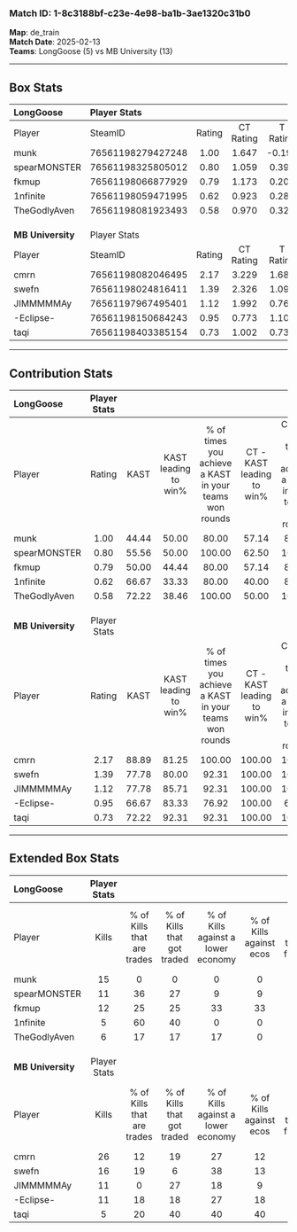 ### Match ID: 1-8c3188bf-c23e-4e98-ba1b-3ae1320c31b0  
**Map**: de_train  
**Match Date**: 2025-02-13  
**Teams**: LongGoose (5) vs MB University (13)  

---  

## Box Stats  

| **LongGoose**     | Player Stats      |        |           |          |       |       |       |         |        |      |     |
| :- | :- | :-: | :-: | :-: | :-: | :-: | :-: | :-: | :-: | :-: | :-: |
| Player            | SteamID           | Rating | CT Rating | T Rating | KAST  |  ADR  | Kills | Assists | Deaths | K/D  | HS% |
| munk              | 76561198279427248 |  1.00  |   1.647   |  -0.194  | 44.44 | 86.0  |  15   |    1    |   13   | 1.15 | 20  |
| spearMONSTER      | 76561198325805012 |  0.80  |   1.059   |  0.390   | 55.56 | 69.7  |  11   |    5    |   15   | 0.73 | 45  |
| fkmup             | 76561198066877929 |  0.79  |   1.173   |  0.205   | 50.00 | 69.1  |  12   |    2    |   15   | 0.80 | 58  |
| 1nfinite          | 76561198059471995 |  0.62  |   0.923   |  0.281   | 66.67 | 51.5  |   5   |    4    |   12   | 0.42 | 20  |
| TheGodlyAven      | 76561198081923493 |  0.58  |   0.970   |  0.321   | 72.22 | 33.8  |   6   |    1    |   14   | 0.43 | 66  |
|                   |                   |        |           |          |       |       |       |         |        |      |     |
|                   |                   |        |           |          |       |       |       |         |        |      |     |
|                   |                   |        |           |          |       |       |       |         |        |      |     |
| **MB University** | Player Stats      |        |           |          |       |       |       |         |        |      |     |
| Player            | SteamID           | Rating | CT Rating | T Rating | KAST  |  ADR  | Kills | Assists | Deaths | K/D  | HS% |
| cmrn              | 76561198082046495 |  2.17  |   3.229   |  1.683   | 88.89 | 151.2 |  26   |    4    |   10   | 2.60 | 61  |
| swefn             | 76561198024816411 |  1.39  |   2.326   |  1.096   | 77.78 | 78.4  |  16   |    2    |   9    | 1.78 | 62  |
| JIMMMMMAy         | 76561197967495401 |  1.12  |   1.992   |  0.769   | 77.78 | 78.6  |  11   |    6    |   11   | 1.00 | 45  |
| -Eclipse-         | 76561198150684243 |  0.95  |   0.773   |  1.101   | 66.67 | 52.8  |  11   |    0    |   10   | 1.10 | 36  |
| taqi              | 76561198403385154 |  0.73  |   1.002   |  0.735   | 72.22 | 43.6  |   5   |    6    |   9    | 0.56 | 40  |
---  

## Contribution Stats  

| **LongGoose**     | Player Stats |       |                      |                                                        |                           |                                                             |                          |                                                            |
| :- | :-: | :-: | :-: | :-: | :-: | :-: | :-: | :-: |
| Player            |    Rating    | KAST  | KAST leading to win% | % of times you achieve a KAST in your teams won rounds | CT - KAST leading to win% | CT - % of times you achieve a KAST in your teams won rounds | T - KAST leading to win% | T - % of times you achieve a KAST in your teams won rounds |
| munk              |     1.00     | 44.44 |        50.00         |                         80.00                          |           57.14           |                            80.00                            |           0.00           |                            0.00                            |
| spearMONSTER      |     0.80     | 55.56 |        50.00         |                         100.00                         |           62.50           |                           100.00                            |           0.00           |                            0.00                            |
| fkmup             |     0.79     | 50.00 |        44.44         |                         80.00                          |           57.14           |                            80.00                            |           0.00           |                            0.00                            |
| 1nfinite          |     0.62     | 66.67 |        33.33         |                         80.00                          |           40.00           |                            80.00                            |           0.00           |                            0.00                            |
| TheGodlyAven      |     0.58     | 72.22 |        38.46         |                         100.00                         |           50.00           |                           100.00                            |           0.00           |                            0.00                            |
|                   |              |       |                      |                                                        |                           |                                                             |                          |                                                            |
|                   |              |       |                      |                                                        |                           |                                                             |                          |                                                            |
|                   |              |       |                      |                                                        |                           |                                                             |                          |                                                            |
| **MB University** | Player Stats |       |                      |                                                        |                           |                                                             |                          |                                                            |
| Player            |    Rating    | KAST  | KAST leading to win% | % of times you achieve a KAST in your teams won rounds | CT - KAST leading to win% | CT - % of times you achieve a KAST in your teams won rounds | T - KAST leading to win% | T - % of times you achieve a KAST in your teams won rounds |
| cmrn              |     2.17     | 88.89 |        81.25         |                         100.00                         |          100.00           |                           100.00                            |          70.00           |                           100.00                           |
| swefn             |     1.39     | 77.78 |        80.00         |                         92.31                          |          100.00           |                           100.00                            |          66.67           |                           85.71                            |
| JIMMMMMAy         |     1.12     | 77.78 |        85.71         |                         92.31                          |          100.00           |                           100.00                            |          75.00           |                           85.71                            |
| -Eclipse-         |     0.95     | 66.67 |        83.33         |                         76.92                          |          100.00           |                            66.67                            |          75.00           |                           85.71                            |
| taqi              |     0.73     | 72.22 |        92.31         |                         92.31                          |          100.00           |                           100.00                            |          85.71           |                           85.71                            |
---  

## Extended Box Stats  

| **LongGoose**     | Player Stats |                            |                            |                                    |                         |                              |                                 |        |                             |                                     |                          |                               |                            |
| :- | :-: | :-: | :-: | :-: | :-: | :-: | :-: | :-: | :-: | :-: | :-: | :-: | :-: |
| Player            |    Kills     | % of Kills that are trades | % of Kills that got traded | % of Kills against a lower economy | % of Kills against ecos | % of Kills that are flawless | % of Kills that are close duels | Deaths | % of Deaths that get traded | % of Deaths against a lower economy | % of Deaths against ecos | % of Deaths that are flawless | % of Deaths that are close |
| munk              |      15      |             0              |             0              |                 0                  |            0            |              87              |                0                |   13   |              8              |                 15                  |            8             |              77               |             0              |
| spearMONSTER      |      11      |             36             |             27             |                 9                  |            9            |              64              |               27                |   15   |              7              |                 13                  |            7             |              80               |             0              |
| fkmup             |      12      |             25             |             25             |                 33                 |           33            |              58              |                8                |   15   |             13              |                  7                  |            0             |              53               |             0              |
| 1nfinite          |      5       |             60             |             40             |                 0                  |            0            |              40              |               40                |   12   |             25              |                 17                  |            8             |              67               |             0              |
| TheGodlyAven      |      6       |             17             |             17             |                 17                 |            0            |              33              |                0                |   14   |             43              |                 14                  |            7             |              79               |             0              |
|                   |              |                            |                            |                                    |                         |                              |                                 |        |                             |                                     |                          |                               |                            |
|                   |              |                            |                            |                                    |                         |                              |                                 |        |                             |                                     |                          |                               |                            |
|                   |              |                            |                            |                                    |                         |                              |                                 |        |                             |                                     |                          |                               |                            |
| **MB University** | Player Stats |                            |                            |                                    |                         |                              |                                 |        |                             |                                     |                          |                               |                            |
| Player            |    Kills     | % of Kills that are trades | % of Kills that got traded | % of Kills against a lower economy | % of Kills against ecos | % of Kills that are flawless | % of Kills that are close duels | Deaths | % of Deaths that get traded | % of Deaths against a lower economy | % of Deaths against ecos | % of Deaths that are flawless | % of Deaths that are close |
| cmrn              |      26      |             12             |             19             |                 27                 |           12            |              65              |                0                |   10   |             10              |                 20                  |            10            |              50               |             30             |
| swefn             |      16      |             19             |             6              |                 38                 |           13            |              75              |                0                |   9    |             22              |                 11                  |            11            |              89               |             0              |
| JIMMMMMAy         |      11      |             0              |             27             |                 18                 |            9            |              73              |                0                |   11   |             18              |                  0                  |            0             |              73               |             9              |
| -Eclipse-         |      11      |             18             |             18             |                 27                 |           18            |              82              |                0                |   10   |             10              |                  0                  |            0             |              70               |             0              |
| taqi              |      5       |             20             |             40             |                 40                 |           40            |              60              |                0                |   9    |             33              |                 22                  |            11            |              33               |             22             |
